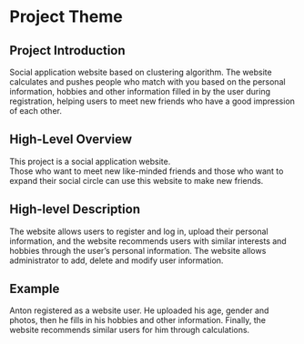 # Project Theme

## Project Introduction
Social application website based on clustering algorithm.
The website calculates and pushes people who match with you
based on the personal information, hobbies and other information
filled in by the user during registration, helping users to meet
new friends who have a good impression of each other.

## High-Level Overview
This project is a social application website.  
Those who want to meet new like-minded friends and those who want
to expand their social circle can use this website to make new friends.

## High-level Description
The website allows users to register and log in, upload their
personal information, and the website recommends users with similar
interests and hobbies through the user’s personal information.
The website allows administrator to add, delete and modify user information.


## Example
Anton registered as a website user. He uploaded his age, gender
and photos, then he fills in his hobbies and other information.
Finally, the website recommends similar users for him through calculations.


